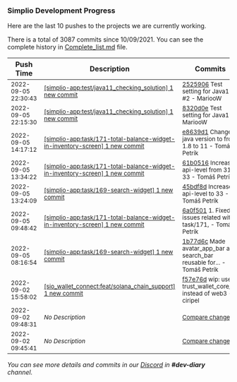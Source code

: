 
### Simplio Development Progress

Here are the last 10 pushes to the projects we are currently working.

There is a total of 3087 commits since 10/09/2021. You can see the complete history in
 [Complete_list.md](Complete_list.md) file.

| Push Time | Description | Commits |
| --- | --- | --- |
| <sub>2022-09-05 22:30:43</sub> | <sub>[[simplio-app:test/java11\_checking\_solution] 1 new commit](https://github.com/SimplioOfficial/simplio-app/commit/25259061d21b2e7c6b6540c5c23d8e361d42ba01)</sub> | <sub>[2525906](https://github.com/SimplioOfficial/simplio-app/commit/25259061d21b2e7c6b6540c5c23d8e361d42ba01) Test setting for Java11 #2 - MariooW</sub> |
| <sub>2022-09-05 22:15:30</sub> | <sub>[[simplio-app:test/java11\_checking\_solution] 1 new commit](https://github.com/SimplioOfficial/simplio-app/commit/8320d0e7491e350f644fc951c7288382612b621d)</sub> | <sub>[8320d0e](https://github.com/SimplioOfficial/simplio-app/commit/8320d0e7491e350f644fc951c7288382612b621d) Test setting for Java11 - MariooW</sub> |
| <sub>2022-09-05 14:17:12</sub> | <sub>[[simplio-app:task/171\-total\-balance\-widget\-in\-inventory\-screen] 1 new commit](https://github.com/SimplioOfficial/simplio-app/commit/e8639d149ae74ce119cd9a800a9137671a2dfaa1)</sub> | <sub>[e8639d1](https://github.com/SimplioOfficial/simplio-app/commit/e8639d149ae74ce119cd9a800a9137671a2dfaa1) Changed java version to from 1.8 to  11 - Tomáš Petrík</sub> |
| <sub>2022-09-05 13:34:22</sub> | <sub>[[simplio-app:task/171\-total\-balance\-widget\-in\-inventory\-screen] 1 new commit](https://github.com/SimplioOfficial/simplio-app/commit/61b0516e4ec418e75be85c36cf3c48c6a0de1b9d)</sub> | <sub>[61b0516](https://github.com/SimplioOfficial/simplio-app/commit/61b0516e4ec418e75be85c36cf3c48c6a0de1b9d) Increased api-level from 31 to 33 - Tomáš Petrík</sub> |
| <sub>2022-09-05 13:24:09</sub> | <sub>[[simplio-app:task/169\-search\-widget] 1 new commit](https://github.com/SimplioOfficial/simplio-app/commit/45bdf8d9a66febc8a3e5296b5df241e52f134fc9)</sub> | <sub>[45bdf8d](https://github.com/SimplioOfficial/simplio-app/commit/45bdf8d9a66febc8a3e5296b5df241e52f134fc9) Increased api-level to 33 - Tomáš Petrík</sub> |
| <sub>2022-09-05 09:48:42</sub> | <sub>[[simplio-app:task/171\-total\-balance\-widget\-in\-inventory\-screen] 1 new commit](https://github.com/SimplioOfficial/simplio-app/commit/6a0f5019f84586cfd2ac3acf1a3f136bcb3fe121)</sub> | <sub>[6a0f501](https://github.com/SimplioOfficial/simplio-app/commit/6a0f5019f84586cfd2ac3acf1a3f136bcb3fe121) 1. Fixed issues related with task/171, - Tomáš Petrík</sub> |
| <sub>2022-09-05 08:16:54</sub> | <sub>[[simplio-app:task/169\-search\-widget] 1 new commit](https://github.com/SimplioOfficial/simplio-app/commit/1b77d6c6ecbaf2aeea6ca4d84c1eb2b4e7e741e3)</sub> | <sub>[1b77d6c](https://github.com/SimplioOfficial/simplio-app/commit/1b77d6c6ecbaf2aeea6ca4d84c1eb2b4e7e741e3) Made avatar_app_bar and search_bar reusable for... - Tomáš Petrík</sub> |
| <sub>2022-09-02 15:58:02</sub> | <sub>[[sio_wallet_connect:feat/solana\_chain\_support] 1 new commit](https://github.com/SimplioOfficial/sio_wallet_connect/commit/f57e76d9110dd04da93b19232775b7a12774c9fd)</sub> | <sub>[f57e76d](https://github.com/SimplioOfficial/sio_wallet_connect/commit/f57e76d9110dd04da93b19232775b7a12774c9fd) wip: use trust_wallet_core_lib instead of web3 - ciripel</sub> |
| <sub>2022-09-02 09:48:31</sub> | <sub>_No Description_</sub> | <sub>[Compare changes](https://github.com/SimplioOfficial/simplio-app/compare/62d7bd7d094d...e9ec8afd2ac0)</sub> |
| <sub>2022-09-02 09:45:41</sub> | <sub>_No Description_</sub> | <sub>[Compare changes](https://github.com/SimplioOfficial/simplio-app/compare/f92c6f4bcff1...62d7bd7d094d)</sub> |

_You can see more details and commits in our [Discord](https://discord.gg/aKhjuwZmdP) in **#dev-diary** channel._

